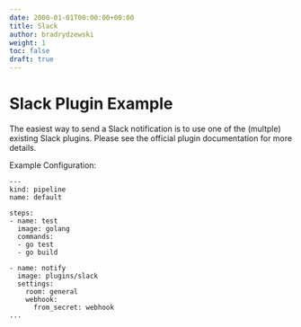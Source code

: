 ```yaml
---
date: 2000-01-01T00:00:00+00:00
title: Slack
author: bradrydzewski
weight: 1
toc: false
draft: true
---
```


# Slack Plugin Example

The easiest way to send a Slack notification is to use one of the (multple) existing Slack plugins. Please see the official plugin documentation for more details.

Example Configuration:

```
---
kind: pipeline
name: default

steps:
- name: test
  image: golang
  commands:
  - go test
  - go build

- name: notify
  image: plugins/slack
  settings:
    room: general
    webhook:
      from_secret: webhook
...
```

